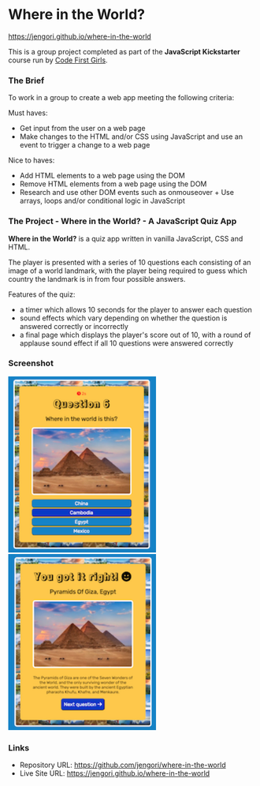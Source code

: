 # Where in the World?

https://jengori.github.io/where-in-the-world

This is a group project completed as part of the **JavaScript Kickstarter** course run by [Code First Girls](https://codefirstgirls.com).

### The Brief

To work in a group to create a web app meeting the following criteria:

Must haves:

- Get input from the user on a web page
- Make changes to the HTML and/or CSS using JavaScript and use an event to trigger a change to a web page

Nice to haves: 

- Add HTML elements to a web page using the DOM
- Remove HTML elements from a web page using the DOM
- Research and use other DOM events such as onmouseover + Use arrays, loops and/or conditional logic in JavaScript
 

### The Project - Where in the World? - A JavaScript Quiz App

**Where in the World?** is a quiz app written in vanilla JavaScript, CSS and HTML.

The player is presented with a series of 10 questions each consisting of an image of a world landmark, with the player being required to guess which country the landmark is in from four possible answers.

Features of the quiz:
- a timer which allows 10 seconds for the player to answer each question
- sound effects which vary depending on whether the question is answered correctly or incorrectly
- a final page which displays the player's score out of 10, with a round of applause sound effect if all 10 questions were answered correctly

### Screenshot

<img src="screenshot2.png" width=300><img src="screenshot3.png" width=300>

### Links

- Repository URL: https://github.com/jengori/where-in-the-world
- Live Site URL: https://jengori.github.io/where-in-the-world
